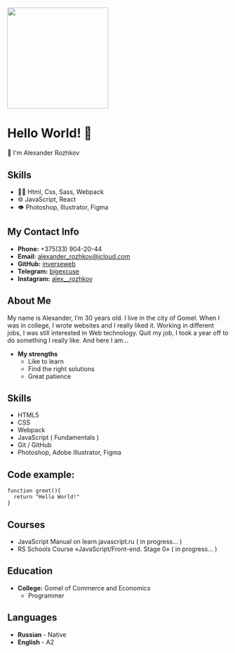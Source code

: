 <h1>
<img align='center' src="https://media.giphy.com/media/M9gbBd9nbDrOTu1Mqx/giphy.gif" width="230">
</h1>

# Hello World! 👋

👨‍ I'm Alexander Rozhkov

## Skills

-   👨‍💻 Html, Css, Sass, Webpack
-   ⚙️ JavaScript, React
-   👁️ Photoshop, Illustrator, Figma

## My Contact Info

-   **Phone:** +375(33) 904-20-44
-   **Email:** [alexander_rozhkov@icloud.com](href="mailto:alexander_rozhkov@icloud.com "email")
-   **GitHub:** [inverseweb](https://github.com/inverseweb "github")
-   **Telegram:** [bigexcuse](https://t.me/bigexcuse "telegram")
-   **Instagram:** [alex\_\_rozhkov](https://instagram.com/alex__rozhkov "instagram")

## About Me

My name is Alexander, I’m 30 years old. I live in the city of Gomel. When I was in college, I wrote websites and I really liked it. Working in different jobs, I was still interested in Web technology. Quit my job, I took a year off to do something I really like. And here I am...

-   **My strengths**
    -   Like to learn
    -   Find the right solutions
    -   Great patience

## Skills

-   HTML5
-   CSS
-   Webpack
-   JavaScript ( Fundamentals )
-   Git / GitHub
-   Photoshop, Adobe Illustrator, Figma

## Code example:

```
function greet(){
  return "Hello World!"
}
```

## Courses

-   JavaScript Manual on learn.javascript.ru ( in progress... )
-   RS Schools Course «JavaScript/Front-end. Stage 0» ( in progress... )

## Education

-   **College:** Gomel of Commerce and Economics
    -   Programmer

## Languages

-   **Russian** - Native
-   **English** - A2
